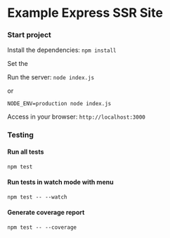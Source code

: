 # Example Express SSR Site

### Start project

Install the dependencies:
`npm install`

Set the

Run the server:
`node index.js`

or

`NODE_ENV=production node index.js`

Access in your browser:
`http://localhost:3000`

### Testing

#### Run all tests

`npm test`

#### Run tests in watch mode with menu

`npm test -- --watch`

#### Generate coverage report

`npm test -- --coverage`
